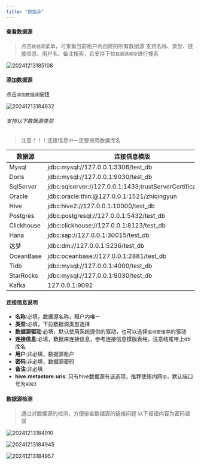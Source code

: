 ```yaml
---
title: "数据源"
---
```


#### 查看数据源

> 点击`数据源`菜单，可查看当前租户内创建的所有数据源 
> 支持名称、类型、链接信息、用户名、备注搜索，且支持下拉`数据源类型`进行搜索

![20241213185108](https://img.isxcode.com/picgo/20241213185108.png)

#### 添加数据源

点击`添加数据源`按钮

![20241213184832](https://img.isxcode.com/picgo/20241213184832.png)

###### 支持以下数据源类型

> 注意！！！连接信息中一定要携带数据库名

| 数据源        | 连接信息模版                                                      |
|------------|-------------------------------------------------------------|
| Mysql      | jdbc:mysql://127.0.0.1:3306/test_db                         |
| Doris      | jdbc:mysql://127.0.0.1:9030/test_db                         |
| SqlServer  | jdbc:sqlserver://127.0.0.1:1433;trustServerCertificate=true | 
| Oracle     | jdbc:oracle:thin:@127.0.0.1:1521/zhiqingyun                 |
| Hive       | jdbc:hive2://127.0.0.1:10000/test_db                        |
| Postgres   | jdbc:postgresql://127.0.0.1:5432/test_db                    |
| Clickhouse | jdbc:clickhouse://127.0.0.1:8123/test_db                    |
| Hana       | jdbc:sap://127.0.0.1:30015/test_db                          |
| 达梦         | jdbc:dm://127.0.0.1:5236/test_db                            |
| OceanBase  | jdbc:oceanbase://127.0.0.1:2881/test_db                     | 
| Tidb       | jdbc:mysql://127.0.0.1:4000/test_db                         | 
| StarRocks  | jdbc:mysql://127.0.0.1:9030/test_db                         | 
| Kafka      | 127.0.0.1:9092                                              | 

#### 连接信息说明

- **名称**:必填，数据源名称，租户内唯一 
- **类型**:必填，下拉数据源类型选择 
- **数据源驱动**:必填，默认使用系统提供的驱动，也可以选择`驱动管理`中的驱动 
- **连接信息**:必填，数据库连接信息，参考连接信息模版表格，注意结尾带上db库名 
- **用户**:非必填，数据源账户 
- **密码**:非必填，数据源密码 
- **备注**:非必填 
- **hive.metastore.uris**: 只有hive数据源有该选项，推荐使用内网ip，默认端口号为`9083`

#### 数据源检测

> 通过对数据源的检测，方便排查数据源的链接问题 
> 以下报错内容为密码错误

![20241213184910](https://img.isxcode.com/picgo/20241213184910.png)

![20241213184945](https://img.isxcode.com/picgo/20241213184945.png)

![20241213184957](https://img.isxcode.com/picgo/20241213184957.png)

